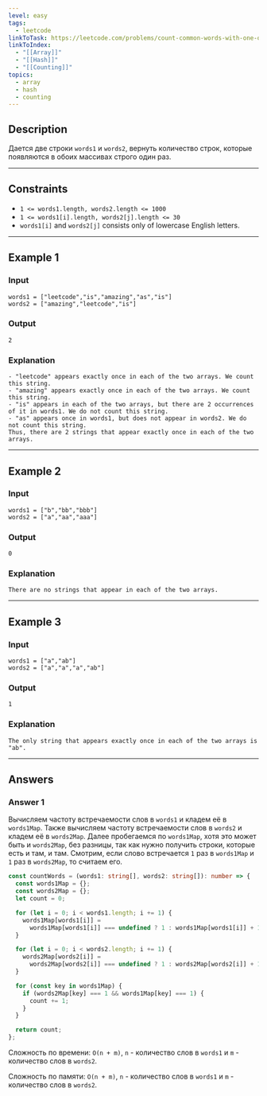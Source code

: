 ```yaml
---
level: easy
tags:
  - leetcode
linkToTask: https://leetcode.com/problems/count-common-words-with-one-occurrence/description/
linkToIndex:
  - "[[Array]]"
  - "[[Hash]]"
  - "[[Counting]]"
topics:
  - array
  - hash
  - counting
---
```

## Description

Дается две строки `words1` и `words2`, вернуть количество строк, которые появляются в обоих массивах строго один раз.

---
## Constraints

- `1 <= words1.length, words2.length <= 1000`
- `1 <= words1[i].length, words2[j].length <= 30`
- `words1[i]` and `words2[j]` consists only of lowercase English letters.

---
## Example 1

### Input

```
words1 = ["leetcode","is","amazing","as","is"]
words2 = ["amazing","leetcode","is"]
```
### Output

```
2
```
### Explanation

```
- "leetcode" appears exactly once in each of the two arrays. We count this string.
- "amazing" appears exactly once in each of the two arrays. We count this string.
- "is" appears in each of the two arrays, but there are 2 occurrences of it in words1. We do not count this string.
- "as" appears once in words1, but does not appear in words2. We do not count this string.
Thus, there are 2 strings that appear exactly once in each of the two arrays.
```

---
## Example 2

### Input

```
words1 = ["b","bb","bbb"]
words2 = ["a","aa","aaa"]
```
### Output

```
0
```
### Explanation

```
There are no strings that appear in each of the two arrays.
```

---
## Example 3

### Input

```
words1 = ["a","ab"]
words2 = ["a","a","a","ab"]
```
### Output

```
1
```
### Explanation

```
The only string that appears exactly once in each of the two arrays is "ab".
```

---
## Answers

### Answer 1

Вычисляем частоту встречаемости слов в `words1` и кладем её в `words1Map`.
Также вычисляем частоту встречаемости слов в `words2` и кладем её в `words2Map`.
Далее пробегаемся по `words1Map`, хотя это может быть и `words2Map`, без разницы, так как нужно получить строки, которые есть и там, и там.
Смотрим, если слово встречается `1` раз в `words1Map` и `1` раз в `words2Map`, то считаем его.

```typescript
const countWords = (words1: string[], words2: string[]): number => {
  const words1Map = {};
  const words2Map = {};
  let count = 0;

  for (let i = 0; i < words1.length; i += 1) {
    words1Map[words1[i]] =
      words1Map[words1[i]] === undefined ? 1 : words1Map[words1[i]] + 1;
  }

  for (let i = 0; i < words2.length; i += 1) {
    words2Map[words2[i]] =
      words2Map[words2[i]] === undefined ? 1 : words2Map[words2[i]] + 1;
  }

  for (const key in words1Map) {
    if (words2Map[key] === 1 && words1Map[key] === 1) {
      count += 1;
    }
  }

  return count;
};
```

Сложность по времени: `O(n + m)`, `n` - количество слов в `words1` и `m` - количество слов в `words2`.

Сложность по памяти: `O(n + m)`, `n` - количество слов в `words1` и `m` - количество слов в `words2`.